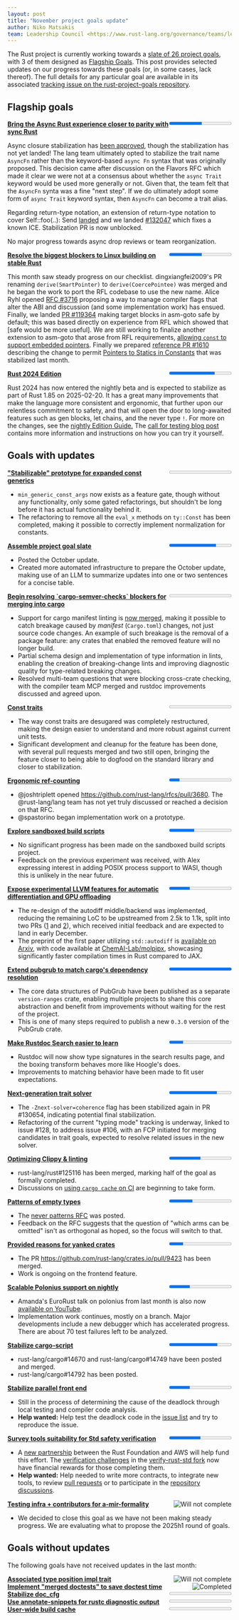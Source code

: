 ```yaml
---
layout: post
title: "November project goals update"
author: Niko Matsakis
team: Leadership Council <https://www.rust-lang.org/governance/teams/leadership-council>
---
```

The Rust project is currently working towards a [slate of 26 project
goals](https://rust-lang.github.io/rust-project-goals/2024h2/goals.html), with 3 of them designed as [Flagship
Goals](https://rust-lang.github.io/rust-project-goals/2024h2/goals.html#flagship-goals). This post provides selected
updates on our progress towards these goals (or, in some cases, lack thereof). The full details for any particular goal
are available in its associated [tracking issue on the rust-project-goals
repository](https://github.com/rust-lang/rust-project-goals/milestone/2).

## Flagship goals

<div style="display: flex;" class="mt2 mb3">
    <div style="flex: auto;"><a href='https://github.com/rust-lang/rust-project-goals/issues/105'><strong>Bring the Async Rust experience closer to parity with sync Rust</strong></a></div>
    <div style="flex: initial;"><progress value="21" max="40"></progress>
</div>
</div>

Async closure stabilization has [been approved](https://github.com/rust-lang/rust/pull/132706), though the stabilization has not yet landed! The lang team ultimately opted to stabilize the trait name `AsyncFn` rather than the keyword-based `async Fn` syntax that was originally proposed. This decision came after discussion on the Flavors RFC which made it clear we were not at a consensus about whether the `async Trait` keyword would be used more generally or not. Given that, the team felt that the `AsyncFn` synta was a fine "next step". If we do ultimately adopt some form of `async Trait` keyword syntax, then `AsyncFn` can become a trait alias.

Regarding return-type notation, an extension of return-type notation to cover Self::foo(..): Send [landed](https://github.com/rust-lang/rust/pull/129629) and we landed [#132047](https://github.com/rust-lang/rust/issues/132047) which fixes a known ICE. Stabilization PR is now unblocked.

No major progress towards async drop reviews or team reorganization.

<div style="display: flex;" class="mt2 mb3">
    <div style="flex: auto;"><a href='https://github.com/rust-lang/rust-project-goals/issues/116'><strong>Resolve the biggest blockers to Linux building on stable Rust</strong></a></div>
    <div style="flex: initial;"><progress value="29" max="55"></progress>
</div>
</div>

This month saw steady progress on our checklist. dingxiangfei2009's PR renaming `derive(SmartPointer)` to `derive(CoercePointee)` was merged and he began the work to port the RFL codebase to use the new name. Alice Ryhl opened [RFC #3716](https://github.com/rust-lang/rfcs/pull/3716) proposing a way to manage compiler flags that alter the ABI and discussion (and some implementation work) has ensued. Finally, we landed [PR #119364](https://github.com/rust-lang/rust/issues/119364) making target blocks in asm-goto safe by default; this was based directly on experience from RFL which showed that [safe would be more useful]. We are still working to finalize another extension to asm-goto that arose from RFL requirements, [allowing `const` to support embedded pointers](https://github.com/rust-lang/rust/issues/128464). Finally we prepared [reference PR #1610](https://github.com/rust-lang/reference/issues/1610) describing the change to permit [Pointers to Statics in Constants](https://github.com/rust-lang/rust/issues/119618) that was stabilized last month.

<div style="display: flex;" class="mt2 mb3">
    <div style="flex: auto;"><a href='https://github.com/rust-lang/rust-project-goals/issues/117'><strong>Rust 2024 Edition</strong></a></div>
    <div style="flex: initial;"><progress value="22" max="30"></progress>
</div>
</div>

Rust 2024 has now entered the nightly beta and is expected to stabilize as part of Rust 1.85 on 2025-02-20.  It has a great many improvements that make the language more consistent and ergonomic, that further upon our relentless commitment to safety, and that will open the door to long-awaited features such as gen blocks, let chains, and the never type `!`. For more on the changes, see the [nightly Edition Guide.](https://doc.rust-lang.org/nightly/edition-guide/rust-2024/index.html) The [call for testing blog post](https://blog.rust-lang.org/2024/11/27/Rust-2024-public-testing.html) contains more information and instructions on how you can try it yourself.

## Goals with updates

<div style="display: flex;" class="mt2 mb3">
    <div style="flex: auto;"><a href='https://github.com/rust-lang/rust-project-goals/issues/100'><strong>&quot;Stabilizable&quot; prototype for expanded const generics</strong></a></div>
    <div style="flex: initial;"><progress value="0" max="4"></progress>
</div>
</div>

 * `min_generic_const_args` now exists as a feature gate, though without any functionality, only some gated refactorings, but shouldn't be long before it has actual functionality behind it.
* The refactoring to remove all the `eval_x` methods on `ty::Const` has been completed, making it possible to correctly implement normalization for constants.


<div style="display: flex;" class="mt2 mb3">
    <div style="flex: auto;"><a href='https://github.com/rust-lang/rust-project-goals/issues/102'><strong>Assemble project goal slate</strong></a></div>
    <div style="flex: initial;"><progress value="6" max="8"></progress>
</div>
</div>

* Posted the October update.
* Created more automated infrastructure to prepare the October update, making use of an LLM to summarize updates into one or two sentences for a concise table.


<div style="display: flex;" class="mt2 mb3">
    <div style="flex: auto;"><a href='https://github.com/rust-lang/rust-project-goals/issues/104'><strong>Begin resolving &#x60;cargo-semver-checks&#x60; blockers for merging into cargo</strong></a></div>
    <div style="flex: initial;"><progress value="0" max="4"></progress>
</div>
</div>

* Support for cargo manifest linting is [now merged](https://github.com/obi1kenobi/cargo-semver-checks/pull/1007), making it possible to catch breakage caused by _manifest_ (`Cargo.toml`) changes, not just source code changes. An example of such breakage is the removal of a package feature: any crates that enabled the removed feature will no longer build.
* Partial schema design and implementation of type information in lints, enabling the creation of breaking-change lints and improving diagnostic quality for type-related breaking changes.
* Resolved multi-team questions that were blocking cross-crate checking, with the compiler team MCP merged and rustdoc improvements discussed and agreed upon.


<div style="display: flex;" class="mt2 mb3">
    <div style="flex: auto;"><a href='https://github.com/rust-lang/rust-project-goals/issues/106'><strong>Const traits</strong></a></div>
    <div style="flex: initial;"><progress value="0" max="2"></progress>
</div>
</div>

* The way const traits are desugared was completely restructured, making the design easier to understand and more robust against current unit tests.
* Significant development and cleanup for the feature has been done, with several pull requests merged and two still open, bringing the feature closer to being able to dogfood on the standard library and closer to stabilization.


<div style="display: flex;" class="mt2 mb3">
    <div style="flex: auto;"><a href='https://github.com/rust-lang/rust-project-goals/issues/107'><strong>Ergonomic ref-counting</strong></a></div>
    <div style="flex: initial;"><progress value="1" max="6"></progress>
</div>
</div>

* @joshtriplett opened https://github.com/rust-lang/rfcs/pull/3680. The @rust-lang/lang team has not yet truly discussed or reached a decision on that RFC.
* @spastorino began implementation work on a prototype.


<div style="display: flex;" class="mt2 mb3">
    <div style="flex: auto;"><a href='https://github.com/rust-lang/rust-project-goals/issues/108'><strong>Explore sandboxed build scripts</strong></a></div>
    <div style="flex: initial;"><progress value="4" max="10"></progress>
</div>
</div>

* No significant progress has been made on the sandboxed build scripts project.
* Feedback on the previous experiment was received, with Alex expressing interest in adding POSIX process support to WASI, though this is unlikely in the near future.


<div style="display: flex;" class="mt2 mb3">
    <div style="flex: auto;"><a href='https://github.com/rust-lang/rust-project-goals/issues/109'><strong>Expose experimental LLVM features for automatic differentiation and GPU offloading</strong></a></div>
    <div style="flex: initial;"><progress value="3" max="9"></progress>
</div>
</div>

* The re-design of the autodiff middle/backend was implemented, reducing the remaining LoC to be upstreamed from 2.5k to 1.1k, split into two PRs ([1](https://github.com/rust-lang/rust/pull/133429) and [2](https://github.com/rust-lang/rust/pull/130060)), which received initial feedback and are expected to land in early December.
* The preprint of the first paper utilizing `std::autodiff` is [available on Arxiv](https://arxiv.org/abs/2411.17011v1), with code available at [ChemAI-Lab/molpipx](https://github.com/ChemAI-Lab/molpipx/), showcasing significantly faster compilation times in Rust compared to JAX.

<div style="display: flex;" class="mt2 mb3">
    <div style="flex: auto;"><a href='https://github.com/rust-lang/rust-project-goals/issues/110'><strong>Extend pubgrub to match cargo&#x27;s dependency resolution</strong></a></div>
    <div style="flex: initial;"><progress value="2" max="2"></progress>
</div>
</div>

* The core data structures of PubGrub have been published as a separate `version-ranges` crate, enabling multiple projects to share this core abstraction and benefit from improvements without waiting for the rest of the project.
* This is one of many steps required to publish a new `0.3.0` version of the PubGrub crate.

<div style="display: flex;" class="mt2 mb3">
    <div style="flex: auto;"><a href='https://github.com/rust-lang/rust-project-goals/issues/112'><strong>Make Rustdoc Search easier to learn</strong></a></div>
    <div style="flex: initial;"><progress value="2" max="9"></progress>
</div>
</div>

* Rustdoc will now show type signatures in the search results page, and the boxing transform behaves more like Hoogle's does.
* Improvements to matching behavior have been made to fit user expectations.


<div style="display: flex;" class="mt2 mb3">
    <div style="flex: auto;"><a href='https://github.com/rust-lang/rust-project-goals/issues/113'><strong>Next-generation trait solver</strong></a></div>
    <div style="flex: initial;"><progress value="10" max="13"></progress>
</div>
</div>

* The `-Znext-solver=coherence` flag has been stabilized again in PR #130654, indicating potential final stabilization.
* Refactoring of the current "typing mode" tracking is underway, linked to issue #128, to address issue #106, with an FCP initiated for merging candidates in trait goals, expected to resolve related issues in the new solver.

<div style="display: flex;" class="mt2 mb3">
    <div style="flex: auto;"><a href='https://github.com/rust-lang/rust-project-goals/issues/114'><strong>Optimizing Clippy &amp; linting</strong></a></div>
    <div style="flex: initial;"><progress value="1" max="2"></progress>
</div>
</div>

* rust-lang/rust#125116 has been merged, marking half of the goal as formally completed.
* Discussions on [using `cargo cache` on CI](https://github.com/rust-lang/rust-clippy/issues/13033#issuecomment-2501279515) are beginning to take form.

<div style="display: flex;" class="mt2 mb3">
    <div style="flex: auto;"><a href='https://github.com/rust-lang/rust-project-goals/issues/115'><strong>Patterns of empty types</strong></a></div>
    <div style="flex: initial;"><progress value="3" max="8"></progress>
</div>
</div>

* The [never patterns RFC](https://github.com/rust-lang/rfcs/pull/3719) was posted.
* Feedback on the RFC suggests that the question of "which arms can be omitted" isn't as orthogonal as hoped, so the focus will switch to that.

<div style="display: flex;" class="mt2 mb3">
    <div style="flex: auto;"><a href='https://github.com/rust-lang/rust-project-goals/issues/101'><strong>Provided reasons for yanked crates</strong></a></div>
    <div style="flex: initial;"><progress value="2" max="9"></progress>
</div>
</div>

* The PR https://github.com/rust-lang/crates.io/pull/9423 has been merged.
* Work is ongoing on the frontend feature.

<div style="display: flex;" class="mt2 mb3">
    <div style="flex: auto;"><a href='https://github.com/rust-lang/rust-project-goals/issues/118'><strong>Scalable Polonius support on nightly</strong></a></div>
    <div style="flex: initial;"><progress value="1" max="3"></progress>
</div>
</div>

* Amanda's EuroRust talk on polonius from last month is also now [available on YouTube](https://www.youtube.com/watch?v=uCN_LRcswts&feature=youtu.be).
* Implementation work continues, mostly on a branch. Major developments include a new debugger which has accelerated progress. There are about 70 test failures left to be analyzed.

<div style="display: flex;" class="mt2 mb3">
    <div style="flex: auto;"><a href='https://github.com/rust-lang/rust-project-goals/issues/119'><strong>Stabilize cargo-script</strong></a></div>
    <div style="flex: initial;"><progress value="27" max="35"></progress>
</div>
</div>

* rust-lang/cargo#14670 and rust-lang/cargo#14749 have been posted and merged.
* rust-lang/cargo#14792 has been posted.

<div style="display: flex;" class="mt2 mb3">
    <div style="flex: auto;"><a href='https://github.com/rust-lang/rust-project-goals/issues/121'><strong>Stabilize parallel front end</strong></a></div>
    <div style="flex: initial;"><progress value="1" max="3"></progress>
</div>
</div>

* Still in the process of determining the cause of the deadlock through local testing and compiler code analysis.
* **Help wanted:** Help test the deadlock code in the [issue list](https://github.com/rust-lang/rust/labels/WG-compiler-parallel) and try to reproduce the issue.

<div style="display: flex;" class="mt2 mb3">
    <div style="flex: auto;"><a href='https://github.com/rust-lang/rust-project-goals/issues/126'><strong>Survey tools suitability for Std safety verification</strong></a></div>
    <div style="flex: initial;"><progress value="3" max="6"></progress>
</div>
</div>

* A [new partnership](https://foundation.rust-lang.org/news/rust-foundation-collaborates-with-aws-initiative-to-verify-rust-standard-libraries/) between the Rust Foundation and AWS will help fund this effort. The [verification challenges](https://model-checking.github.io/verify-rust-std/challenges.html) in the [verify-rust-std fork](https://github.com/model-checking/verify-rust-std) now have financial rewards for those completing them.
* **Help wanted:** Help needed to write more contracts, to integrate new tools, to review [pull requests](https://github.com/model-checking/verify-rust-std/pulls) or to participate in the [repository discussions](https://github.com/model-checking/verify-rust-std/discussions).

<div style="display: flex;" class="mt2 mb3">
    <div style="flex: auto;"><a href='https://github.com/rust-lang/rust-project-goals/issues/122'><strong>Testing infra + contributors for a-mir-formality</strong></a></div>
    <div style="flex: initial;"><img src="https://img.shields.io/badge/Status-Will%20not%20complete%20%3A%28-yellow" alt="Will not complete"></img>
</div>
</div>

* We decided to close this goal as we have not been making steady progress. We are evaluating what to propose the 2025h1 round of goals.

## Goals without updates

The following goals have not received updates in the last month:

<div style="display: flex;" class="mt2 mb3">
    <div style="flex: auto;"><a href='https://github.com/rust-lang/rust-project-goals/issues/103'><strong>Associated type position impl trait</strong></a></div>
    <div style="flex: initial;"><img src="https://img.shields.io/badge/Status-Will%20not%20complete%20%3A%28-yellow" alt="Will not complete"></img>
</div>
</div><div style="display: flex;" class="mt2 mb3">
    <div style="flex: auto;"><a href='https://github.com/rust-lang/rust-project-goals/issues/111'><strong>Implement &quot;merged doctests&quot; to save doctest time</strong></a></div>
    <div style="flex: initial;"><img src="https://img.shields.io/badge/Status-Completed%20%3D%29-green" alt="Completed"></img>
</div>
</div><div style="display: flex;" class="mt2 mb3">
    <div style="flex: auto;"><a href='https://github.com/rust-lang/rust-project-goals/issues/120'><strong>Stabilize doc_cfg</strong></a></div>
    <div style="flex: initial;"><progress value="0" max="3"></progress>
</div>
</div><div style="display: flex;" class="mt2 mb3">
    <div style="flex: auto;"><a href='https://github.com/rust-lang/rust-project-goals/issues/123'><strong>Use annotate-snippets for rustc diagnostic output</strong></a></div>
    <div style="flex: initial;"><progress value="0" max="15"></progress>
</div>
</div><div style="display: flex;" class="mt2 mb3">
    <div style="flex: auto;"><a href='https://github.com/rust-lang/rust-project-goals/issues/124'><strong>User-wide build cache</strong></a></div>
    <div style="flex: initial;"><progress value="0" max="5"></progress>
</div>
</div>